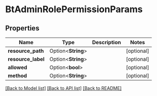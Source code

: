 # BtAdminRolePermissionParams

## Properties

Name | Type | Description | Notes
------------ | ------------- | ------------- | -------------
**resource_path** | Option<**String**> |  | [optional]
**resource_label** | Option<**String**> |  | [optional]
**allowed** | Option<**bool**> |  | [optional]
**method** | Option<**String**> |  | [optional]

[[Back to Model list]](../README.md#documentation-for-models) [[Back to API list]](../README.md#documentation-for-api-endpoints) [[Back to README]](../README.md)


